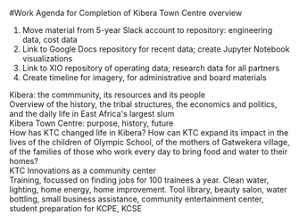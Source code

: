#Work Agenda for Completion of Kibera Town Centre overview

1. Move material from 5-year Slack account to repository: engineering data, cost data
2. Link to Google Docs repository for recent data; create Jupyter Notebook visualizations
3. Link to XIO repository of operating data; research data for all partners
4. Create timeline for imagery, for administrative and board materials

<div class="accordion">
<div class="accordion-header">Kibera: the commmunity, its resources and its people</div>
<div class="accordion-content">Overview of the history, the tribal structures, the economics and politics, and the daily life in East Africa's largest slum</div>

<div class="accordion-header">Kibera Town Centre: purpose, history, future</div>
<div class="accordion-content">How has KTC changed life in Kibera? How can KTC expand its impact in the lives of the children of Olympic School, of the mothers of Gatwekera village, of the families of those who work every day to bring food and water to their homes?</div>

<div class="accordion-header">KTC Innovations as a community center</div>
<div class="accordion-content">Training, focussed on finding jobs for 100 trainees a year. Clean water, lighting, home energy, home improvement.  Tool library, beauty salon, water bottling, small business assistance, community entertainment center, student preparation for KCPE, KCSE</div>
</div>
